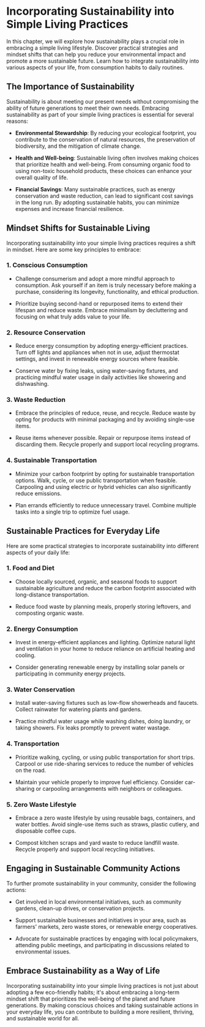 # Incorporating Sustainability into Simple Living Practices

In this chapter, we will explore how sustainability plays a crucial role in embracing a simple living lifestyle. Discover practical strategies and mindset shifts that can help you reduce your environmental impact and promote a more sustainable future. Learn how to integrate sustainability into various aspects of your life, from consumption habits to daily routines.

## The Importance of Sustainability

Sustainability is about meeting our present needs without compromising the ability of future generations to meet their own needs. Embracing sustainability as part of your simple living practices is essential for several reasons:

* **Environmental Stewardship**: By reducing your ecological footprint, you contribute to the conservation of natural resources, the preservation of biodiversity, and the mitigation of climate change.

* **Health and Well-being**: Sustainable living often involves making choices that prioritize health and well-being. From consuming organic food to using non-toxic household products, these choices can enhance your overall quality of life.

* **Financial Savings**: Many sustainable practices, such as energy conservation and waste reduction, can lead to significant cost savings in the long run. By adopting sustainable habits, you can minimize expenses and increase financial resilience.

## Mindset Shifts for Sustainable Living

Incorporating sustainability into your simple living practices requires a shift in mindset. Here are some key principles to embrace:

### 1. **Conscious Consumption**

* Challenge consumerism and adopt a more mindful approach to consumption. Ask yourself if an item is truly necessary before making a purchase, considering its longevity, functionality, and ethical production.

* Prioritize buying second-hand or repurposed items to extend their lifespan and reduce waste. Embrace minimalism by decluttering and focusing on what truly adds value to your life.

### 2. **Resource Conservation**

* Reduce energy consumption by adopting energy-efficient practices. Turn off lights and appliances when not in use, adjust thermostat settings, and invest in renewable energy sources where feasible.

* Conserve water by fixing leaks, using water-saving fixtures, and practicing mindful water usage in daily activities like showering and dishwashing.

### 3. **Waste Reduction**

* Embrace the principles of reduce, reuse, and recycle. Reduce waste by opting for products with minimal packaging and by avoiding single-use items.

* Reuse items whenever possible. Repair or repurpose items instead of discarding them. Recycle properly and support local recycling programs.

### 4. **Sustainable Transportation**

* Minimize your carbon footprint by opting for sustainable transportation options. Walk, cycle, or use public transportation when feasible. Carpooling and using electric or hybrid vehicles can also significantly reduce emissions.

* Plan errands efficiently to reduce unnecessary travel. Combine multiple tasks into a single trip to optimize fuel usage.

## Sustainable Practices for Everyday Life

Here are some practical strategies to incorporate sustainability into different aspects of your daily life:

### 1. **Food and Diet**

* Choose locally sourced, organic, and seasonal foods to support sustainable agriculture and reduce the carbon footprint associated with long-distance transportation.

* Reduce food waste by planning meals, properly storing leftovers, and composting organic waste.

### 2. **Energy Consumption**

* Invest in energy-efficient appliances and lighting. Optimize natural light and ventilation in your home to reduce reliance on artificial heating and cooling.

* Consider generating renewable energy by installing solar panels or participating in community energy projects.

### 3. **Water Conservation**

* Install water-saving fixtures such as low-flow showerheads and faucets. Collect rainwater for watering plants and gardens.

* Practice mindful water usage while washing dishes, doing laundry, or taking showers. Fix leaks promptly to prevent water wastage.

### 4. **Transportation**

* Prioritize walking, cycling, or using public transportation for short trips. Carpool or use ride-sharing services to reduce the number of vehicles on the road.

* Maintain your vehicle properly to improve fuel efficiency. Consider car-sharing or carpooling arrangements with neighbors or colleagues.

### 5. **Zero Waste Lifestyle**

* Embrace a zero waste lifestyle by using reusable bags, containers, and water bottles. Avoid single-use items such as straws, plastic cutlery, and disposable coffee cups.

* Compost kitchen scraps and yard waste to reduce landfill waste. Recycle properly and support local recycling initiatives.

## Engaging in Sustainable Community Actions

To further promote sustainability in your community, consider the following actions:

* Get involved in local environmental initiatives, such as community gardens, clean-up drives, or conservation projects.

* Support sustainable businesses and initiatives in your area, such as farmers' markets, zero waste stores, or renewable energy cooperatives.

* Advocate for sustainable practices by engaging with local policymakers, attending public meetings, and participating in discussions related to environmental issues.

## Embrace Sustainability as a Way of Life

Incorporating sustainability into your simple living practices is not just about adopting a few eco-friendly habits; it's about embracing a long-term mindset shift that prioritizes the well-being of the planet and future generations. By making conscious choices and taking sustainable actions in your everyday life, you can contribute to building a more resilient, thriving, and sustainable world for all.
